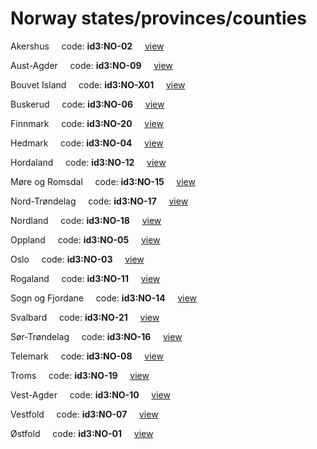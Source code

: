 # Norway states/provinces/counties
Akershus&nbsp;&nbsp;&nbsp;&nbsp;&nbsp;code: **id3:NO-02**&nbsp;&nbsp;&nbsp;&nbsp;&nbsp;[view](../../export/geojson/medium/id3/no/02.geojson)&nbsp;&nbsp;&nbsp;&nbsp;&nbsp;


Aust-Agder&nbsp;&nbsp;&nbsp;&nbsp;&nbsp;code: **id3:NO-09**&nbsp;&nbsp;&nbsp;&nbsp;&nbsp;[view](../../export/geojson/medium/id3/no/09.geojson)&nbsp;&nbsp;&nbsp;&nbsp;&nbsp;


Bouvet Island&nbsp;&nbsp;&nbsp;&nbsp;&nbsp;code: **id3:NO-X01**&nbsp;&nbsp;&nbsp;&nbsp;&nbsp;[view](../../export/geojson/medium/id3/no/x01.geojson)&nbsp;&nbsp;&nbsp;&nbsp;&nbsp;


Buskerud&nbsp;&nbsp;&nbsp;&nbsp;&nbsp;code: **id3:NO-06**&nbsp;&nbsp;&nbsp;&nbsp;&nbsp;[view](../../export/geojson/medium/id3/no/06.geojson)&nbsp;&nbsp;&nbsp;&nbsp;&nbsp;


Finnmark&nbsp;&nbsp;&nbsp;&nbsp;&nbsp;code: **id3:NO-20**&nbsp;&nbsp;&nbsp;&nbsp;&nbsp;[view](../../export/geojson/medium/id3/no/20.geojson)&nbsp;&nbsp;&nbsp;&nbsp;&nbsp;


Hedmark&nbsp;&nbsp;&nbsp;&nbsp;&nbsp;code: **id3:NO-04**&nbsp;&nbsp;&nbsp;&nbsp;&nbsp;[view](../../export/geojson/medium/id3/no/04.geojson)&nbsp;&nbsp;&nbsp;&nbsp;&nbsp;


Hordaland&nbsp;&nbsp;&nbsp;&nbsp;&nbsp;code: **id3:NO-12**&nbsp;&nbsp;&nbsp;&nbsp;&nbsp;[view](../../export/geojson/medium/id3/no/12.geojson)&nbsp;&nbsp;&nbsp;&nbsp;&nbsp;


Møre og Romsdal&nbsp;&nbsp;&nbsp;&nbsp;&nbsp;code: **id3:NO-15**&nbsp;&nbsp;&nbsp;&nbsp;&nbsp;[view](../../export/geojson/medium/id3/no/15.geojson)&nbsp;&nbsp;&nbsp;&nbsp;&nbsp;


Nord-Trøndelag&nbsp;&nbsp;&nbsp;&nbsp;&nbsp;code: **id3:NO-17**&nbsp;&nbsp;&nbsp;&nbsp;&nbsp;[view](../../export/geojson/medium/id3/no/17.geojson)&nbsp;&nbsp;&nbsp;&nbsp;&nbsp;


Nordland&nbsp;&nbsp;&nbsp;&nbsp;&nbsp;code: **id3:NO-18**&nbsp;&nbsp;&nbsp;&nbsp;&nbsp;[view](../../export/geojson/medium/id3/no/18.geojson)&nbsp;&nbsp;&nbsp;&nbsp;&nbsp;


Oppland&nbsp;&nbsp;&nbsp;&nbsp;&nbsp;code: **id3:NO-05**&nbsp;&nbsp;&nbsp;&nbsp;&nbsp;[view](../../export/geojson/medium/id3/no/05.geojson)&nbsp;&nbsp;&nbsp;&nbsp;&nbsp;


Oslo&nbsp;&nbsp;&nbsp;&nbsp;&nbsp;code: **id3:NO-03**&nbsp;&nbsp;&nbsp;&nbsp;&nbsp;[view](../../export/geojson/medium/id3/no/03.geojson)&nbsp;&nbsp;&nbsp;&nbsp;&nbsp;


Rogaland&nbsp;&nbsp;&nbsp;&nbsp;&nbsp;code: **id3:NO-11**&nbsp;&nbsp;&nbsp;&nbsp;&nbsp;[view](../../export/geojson/medium/id3/no/11.geojson)&nbsp;&nbsp;&nbsp;&nbsp;&nbsp;


Sogn og Fjordane&nbsp;&nbsp;&nbsp;&nbsp;&nbsp;code: **id3:NO-14**&nbsp;&nbsp;&nbsp;&nbsp;&nbsp;[view](../../export/geojson/medium/id3/no/14.geojson)&nbsp;&nbsp;&nbsp;&nbsp;&nbsp;


Svalbard&nbsp;&nbsp;&nbsp;&nbsp;&nbsp;code: **id3:NO-21**&nbsp;&nbsp;&nbsp;&nbsp;&nbsp;[view](../../export/geojson/medium/id3/no/21.geojson)&nbsp;&nbsp;&nbsp;&nbsp;&nbsp;


Sør-Trøndelag&nbsp;&nbsp;&nbsp;&nbsp;&nbsp;code: **id3:NO-16**&nbsp;&nbsp;&nbsp;&nbsp;&nbsp;[view](../../export/geojson/medium/id3/no/16.geojson)&nbsp;&nbsp;&nbsp;&nbsp;&nbsp;


Telemark&nbsp;&nbsp;&nbsp;&nbsp;&nbsp;code: **id3:NO-08**&nbsp;&nbsp;&nbsp;&nbsp;&nbsp;[view](../../export/geojson/medium/id3/no/08.geojson)&nbsp;&nbsp;&nbsp;&nbsp;&nbsp;


Troms&nbsp;&nbsp;&nbsp;&nbsp;&nbsp;code: **id3:NO-19**&nbsp;&nbsp;&nbsp;&nbsp;&nbsp;[view](../../export/geojson/medium/id3/no/19.geojson)&nbsp;&nbsp;&nbsp;&nbsp;&nbsp;


Vest-Agder&nbsp;&nbsp;&nbsp;&nbsp;&nbsp;code: **id3:NO-10**&nbsp;&nbsp;&nbsp;&nbsp;&nbsp;[view](../../export/geojson/medium/id3/no/10.geojson)&nbsp;&nbsp;&nbsp;&nbsp;&nbsp;


Vestfold&nbsp;&nbsp;&nbsp;&nbsp;&nbsp;code: **id3:NO-07**&nbsp;&nbsp;&nbsp;&nbsp;&nbsp;[view](../../export/geojson/medium/id3/no/07.geojson)&nbsp;&nbsp;&nbsp;&nbsp;&nbsp;


Østfold&nbsp;&nbsp;&nbsp;&nbsp;&nbsp;code: **id3:NO-01**&nbsp;&nbsp;&nbsp;&nbsp;&nbsp;[view](../../export/geojson/medium/id3/no/01.geojson)&nbsp;&nbsp;&nbsp;&nbsp;&nbsp;

